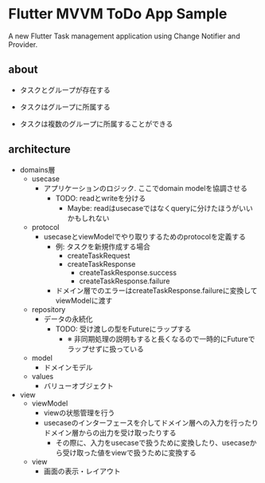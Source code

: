 # Flutter MVVM ToDo App Sample

A new Flutter Task management application using Change Notifier and Provider.

## about

- タスクとグループが存在する
- タスクはグループに所属する

- タスクは複数のグループに所属することができる


## architecture

- domains層
  - usecase
    - アプリケーションのロジック. ここでdomain modelを協調させる
      - TODO: readとwriteを分ける
        - Maybe: readはusecaseではなくqueryに分けたほうがいいかもしれない
  - protocol
    - usecaseとviewModelでやり取りするためのprotocolを定義する
      - 例: タスクを新規作成する場合
        - createTaskRequest
        - createTaskResponse
          - createTaskResponse.success
          - createTaskResponse.failure
      - ドメイン層でのエラーはcreateTaskResponse.failureに変換してviewModelに渡す
  - repository
    - データの永続化
      - TODO: 受け渡しの型をFutureにラップする
        - ※ 非同期処理の説明もすると長くなるので一時的にFutureでラップせずに扱っている
  - model
    - ドメインモデル
  - values
    - バリューオブジェクト
- view
  - viewModel
    - viewの状態管理を行う
    - usecaseのインターフェースを介してドメイン層への入力を行ったりドメイン層からの出力を受け取ったりする
      - その際に、入力をusecaseで扱うために変換したり、usecaseから受け取った値をviewで扱うために変換する
  - view
    - 画面の表示・レイアウト
